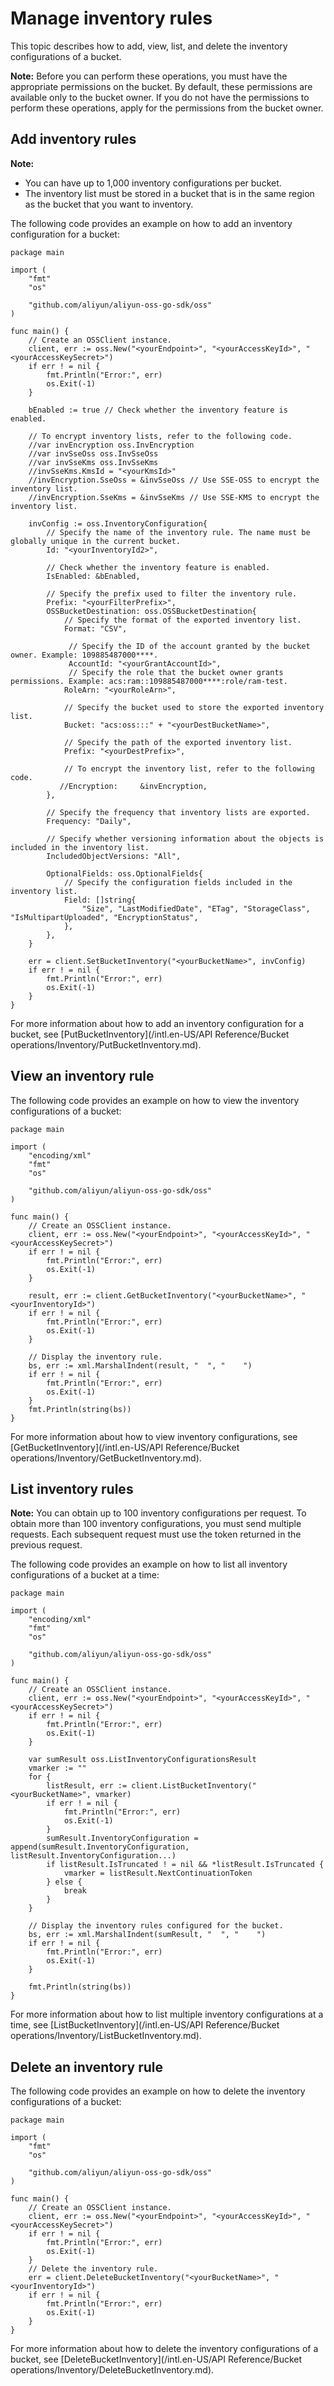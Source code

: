# Manage inventory rules

This topic describes how to add, view, list, and delete the inventory configurations of a bucket.

**Note:** Before you can perform these operations, you must have the appropriate permissions on the bucket. By default, these permissions are available only to the bucket owner. If you do not have the permissions to perform these operations, apply for the permissions from the bucket owner.

## Add inventory rules

**Note:**

-   You can have up to 1,000 inventory configurations per bucket.
-   The inventory list must be stored in a bucket that is in the same region as the bucket that you want to inventory.

The following code provides an example on how to add an inventory configuration for a bucket:

```
package main

import (
    "fmt"
    "os"

    "github.com/aliyun/aliyun-oss-go-sdk/oss"
)

func main() {
    // Create an OSSClient instance.
    client, err := oss.New("<yourEndpoint>", "<yourAccessKeyId>", "<yourAccessKeySecret>")
    if err ! = nil {
        fmt.Println("Error:", err)
        os.Exit(-1)
    }

    bEnabled := true // Check whether the inventory feature is enabled.

    // To encrypt inventory lists, refer to the following code. 
    //var invEncryption oss.InvEncryption
    //var invSseOss oss.InvSseOss
    //var invSseKms oss.InvSseKms
    //invSseKms.KmsId = "<yourKmsId>"
    //invEncryption.SseOss = &invSseOss // Use SSE-OSS to encrypt the inventory list.
    //invEncryption.SseKms = &invSseKms // Use SSE-KMS to encrypt the inventory list.

    invConfig := oss.InventoryConfiguration{
        // Specify the name of the inventory rule. The name must be globally unique in the current bucket.
        Id: "<yourInventoryId2>",

        // Check whether the inventory feature is enabled.
        IsEnabled: &bEnabled,

        // Specify the prefix used to filter the inventory rule. 
        Prefix: "<yourFilterPrefix>",
        OSSBucketDestination: oss.OSSBucketDestination{
            // Specify the format of the exported inventory list.
            Format: "CSV",

             // Specify the ID of the account granted by the bucket owner. Example: 109885487000****.            
             AccountId: "<yourGrantAccountId>",
             // Specify the role that the bucket owner grants permissions. Example: acs:ram::109885487000****:role/ram-test.
            RoleArn: "<yourRoleArn>",

            // Specify the bucket used to store the exported inventory list.
            Bucket: "acs:oss:::" + "<yourDestBucketName>",

            // Specify the path of the exported inventory list.            
            Prefix: "<yourDestPrefix>",

            // To encrypt the inventory list, refer to the following code.
           //Encryption:     &invEncryption,
        },

        // Specify the frequency that inventory lists are exported. 
        Frequency: "Daily",

        // Specify whether versioning information about the objects is included in the inventory list. 
        IncludedObjectVersions: "All",

        OptionalFields: oss.OptionalFields{
            // Specify the configuration fields included in the inventory list.            
            Field: []string{
                "Size", "LastModifiedDate", "ETag", "StorageClass", "IsMultipartUploaded", "EncryptionStatus",
            },
        },
    }

    err = client.SetBucketInventory("<yourBucketName>", invConfig)
    if err ! = nil {
        fmt.Println("Error:", err)
        os.Exit(-1)
    }
}
```

For more information about how to add an inventory configuration for a bucket, see [PutBucketInventory](/intl.en-US/API Reference/Bucket operations/Inventory/PutBucketInventory.md).

## View an inventory rule

The following code provides an example on how to view the inventory configurations of a bucket:

```
package main

import (
    "encoding/xml"
    "fmt"
    "os"

    "github.com/aliyun/aliyun-oss-go-sdk/oss"
)

func main() {
    // Create an OSSClient instance.
    client, err := oss.New("<yourEndpoint>", "<yourAccessKeyId>", "<yourAccessKeySecret>")
    if err ! = nil {
        fmt.Println("Error:", err)
        os.Exit(-1)
    }

    result, err := client.GetBucketInventory("<yourBucketName>", "<yourInventoryId>")
    if err ! = nil {
        fmt.Println("Error:", err)
        os.Exit(-1)
    }

    // Display the inventory rule.
    bs, err := xml.MarshalIndent(result, "  ", "    ")
    if err ! = nil {
        fmt.Println("Error:", err)
        os.Exit(-1)
    }
    fmt.Println(string(bs))
}
```

For more information about how to view inventory configurations, see [GetBucketInventory](/intl.en-US/API Reference/Bucket operations/Inventory/GetBucketInventory.md).

## List inventory rules

**Note:** You can obtain up to 100 inventory configurations per request. To obtain more than 100 inventory configurations, you must send multiple requests. Each subsequent request must use the token returned in the previous request.

The following code provides an example on how to list all inventory configurations of a bucket at a time:

```
package main

import (
    "encoding/xml"
    "fmt"
    "os"

    "github.com/aliyun/aliyun-oss-go-sdk/oss"
)

func main() {
    // Create an OSSClient instance.    
    client, err := oss.New("<yourEndpoint>", "<yourAccessKeyId>", "<yourAccessKeySecret>")
    if err ! = nil {
        fmt.Println("Error:", err)
        os.Exit(-1)
    }

    var sumResult oss.ListInventoryConfigurationsResult
    vmarker := ""
    for {
        listResult, err := client.ListBucketInventory("<yourBucketName>", vmarker)
        if err ! = nil {
            fmt.Println("Error:", err)
            os.Exit(-1)
        }
        sumResult.InventoryConfiguration = append(sumResult.InventoryConfiguration, listResult.InventoryConfiguration...)
        if listResult.IsTruncated ! = nil && *listResult.IsTruncated {
            vmarker = listResult.NextContinuationToken
        } else {
            break
        }
    }

    // Display the inventory rules configured for the bucket.
    bs, err := xml.MarshalIndent(sumResult, "  ", "    ")
    if err ! = nil {
        fmt.Println("Error:", err)
        os.Exit(-1)
    }

    fmt.Println(string(bs))
}
```

For more information about how to list multiple inventory configurations at a time, see [ListBucketInventory](/intl.en-US/API Reference/Bucket operations/Inventory/ListBucketInventory.md).

## Delete an inventory rule

The following code provides an example on how to delete the inventory configurations of a bucket:

```
package main

import (
    "fmt"
    "os"

    "github.com/aliyun/aliyun-oss-go-sdk/oss"
)

func main() {
    // Create an OSSClient instance.    
    client, err := oss.New("<yourEndpoint>", "<yourAccessKeyId>", "<yourAccessKeySecret>")
    if err ! = nil {
        fmt.Println("Error:", err)
        os.Exit(-1)
    }
    // Delete the inventory rule.
    err = client.DeleteBucketInventory("<yourBucketName>", "<yourInventoryId>")
    if err ! = nil {
        fmt.Println("Error:", err)
        os.Exit(-1)
    }
}
```

For more information about how to delete the inventory configurations of a bucket, see [DeleteBucketInventory](/intl.en-US/API Reference/Bucket operations/Inventory/DeleteBucketInventory.md).

